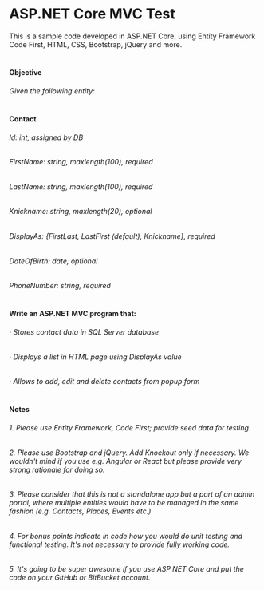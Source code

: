 # ASP.NET Core MVC Test
This is a sample code developed in ASP.NET Core, using Entity Framework Code First, HTML, CSS, Bootstrap, jQuery and more.
#

#### Objective
###### Given the following entity:

#
#### Contact
###### Id: int, assigned by DB
###### FirstName: string, maxlength(100), required
###### LastName: string, maxlength(100), required
###### Knickname: string, maxlength(20), optional
###### DisplayAs: {FirstLast, LastFirst (default), Knickname}, required
###### DateOfBirth: date, optional
###### PhoneNumber: string, required

#
#### Write an ASP.NET MVC program that:
###### · Stores contact data in SQL Server database
###### · Displays a list in HTML page using DisplayAs value
###### · Allows to add, edit and delete contacts from popup form

#
#### Notes
###### 1. Please use Entity Framework, Code First; provide seed data for testing.
###### 2. Please use Bootstrap and jQuery. Add Knockout only if necessary. We wouldn't mind if you use e.g. Angular or React but please provide very strong rationale for doing so.
###### 3. Please consider that this is not a standalone app but a part of an admin portal, where multiple entities would have to be managed in the same fashion (e.g. Contacts, Places, Events etc.)
###### 4. For bonus points indicate in code how you would do unit testing and functional testing. It's not necessary to provide fully working code.
###### 5. It's going to be super awesome if you use ASP.NET Core and put the code on your GitHub or BitBucket account.
